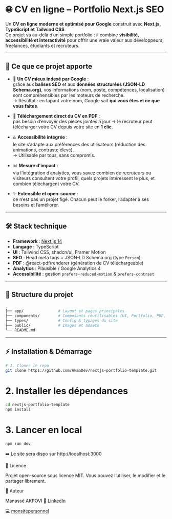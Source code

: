 # 🌐 CV en ligne – Portfolio Next.js SEO

Un **CV en ligne moderne et optimisé pour Google** construit avec **Next.js, TypeScript et Tailwind CSS**.  
Ce projet va au-delà d’un simple portfolio : il combine **visibilité, accessibilité et interactivité** pour offrir une vraie valeur aux développeurs, freelances, étudiants et recruteurs.

---

## 🚀 Ce que ce projet apporte

- 🔎 **Un CV mieux indexé par Google** :  
  grâce aux **balises SEO** et aux **données structurées (JSON-LD Schema.org)**, vos informations (nom, poste, compétences, localisation) sont compréhensibles par les moteurs de recherche.  
  → Résultat : en tapant votre nom, Google sait **qui vous êtes et ce que vous faites**.  

- 📑 **Téléchargement direct du CV en PDF** :  
  pas besoin d’envoyer des pièces jointes à jour → le recruteur peut télécharger votre CV depuis votre site en **1 clic**.  

- ♿ **Accessibilité intégrée** :  
  le site s’adapte aux préférences des utilisateurs (réduction des animations, contraste élevé).  
  → Utilisable par tous, sans compromis.  

- 📊 **Mesure d’impact** :  
  via l’intégration d’analytics, vous savez combien de recruteurs ou visiteurs consultent votre profil, quels projets intéressent le plus, et combien téléchargent votre CV.  

- ✨ **Extensible et open-source** :  
  ce n’est pas un projet figé. Chacun peut le forker, l’adapter à ses besoins et l’améliorer.  

---

## 🛠️ Stack technique

- **Framework** : [Next.js 14](https://nextjs.org/)  
- **Langage** : TypeScript  
- **UI** : Tailwind CSS, shadcn/ui, Framer Motion  
- **SEO** : Head meta tags + JSON-LD Schema.org (type `Person`)  
- **PDF** : @react-pdf/renderer (génération de CV téléchargeable)  
- **Analytics** : Plausible / Google Analytics 4  
- **Accessibilité** : gestion `prefers-reduced-motion` & `prefers-contrast`  

---

## 📂 Structure du projet
```bash
.
├── app/               # Layout et pages principales
├── components/        # Composants réutilisables (UI, Portfolio, PDF, Accessibilité)
├── types/             # Config & typages du site
├── public/            # Images et assets
└── README.md
```

---

## ⚡ Installation & Démarrage

```bash
# 1. Cloner le repo
git clone https://github.com/AkmaDev/nextjs-portfolio-template.git
```
# 2. Installer les dépendances
```bash
cd nextjs-portfolio-template
npm install
```

# 3. Lancer en local
```bash
npm run dev
```

➡️ Le site sera dispo sur http://localhost:3000

📄 Licence

Projet open-source sous licence MIT.
Vous pouvez l’utiliser, le modifier et le partager librement.

👤 Auteur

Manassé AKPOVI
📌 [LinkedIn](www.linkedin.com/in/manasse-akpovi) 

💻 [monsitepersonnel](https://www.manasseakpovi.com/) 

